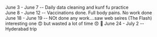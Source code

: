 June 3 - June 7 -- Daily data cleaning and kunf fu practice <br>
June 8 - June 12 -- Vaccinations done. Full body pains. No work done <br>
June 18 - June 19 -- NOt done any work....saw web seires (The Flash) interesting one :heart_eyes: but wasted a lot of time :angry: :no_good:
June 24 - July 2 -- Hyderabad trip
